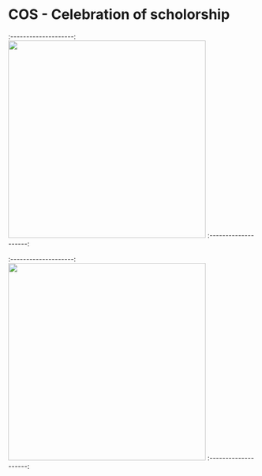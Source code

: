# COS - Celebration of scholorship

:--------------------:
<img src="https://thumbs2.imgbox.com/83/82/ajSA4UI7_t.jpg" width="400">
:--------------------:

:--------------------:
<img src="https://thumbs2.imgbox.com/8d/a1/vWzLAgBj_t.jpg" width="400">
:--------------------:


